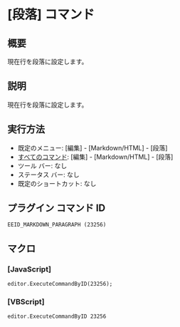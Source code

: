 # \[段落\] コマンド

## 概要

現在行を段落に設定します。

## 説明

現在行を段落に設定します。

## 実行方法

- 既定のメニュー: \[編集\] \- \[Markdown/HTML\] \- \[段落\]
- [すべてのコマンド](../../glossary/allcommands): \[編集\] \- \[Markdown/HTML\] \- \[段落\]
- ツール バー: なし
- ステータス バー: なし
- 既定のショートカット: なし

## プラグイン コマンド ID

```
EEID_MARKDOWN_PARAGRAPH (23256)```

## マクロ

### \[JavaScript\]

```
editor.ExecuteCommandByID(23256);
```

### \[VBScript\]

```
editor.ExecuteCommandByID 23256
```
